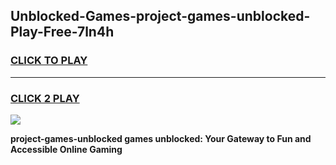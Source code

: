 
## Unblocked-Games-project-games-unblocked-Play-Free-7ln4h
<h3>
<a href="https://premium76.site?title=project-games-unblocked&ref=17A">CLICK TO PLAY</a></h3>
<hr>

<h3>
<a href="https://premium76.site?title=project-games-unblocked&ref=17A">CLICK 2 PLAY</a>
  
</h3>

<a href="https://premium76.site?title=project-games-unblocked&ref=17A"><img src="https://clearcache.store/games.png"></a>


**project-games-unblocked games unblocked: Your Gateway to Fun and Accessible Online Gaming**
